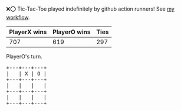 :x::o: Tic-Tac-Toe played indefinitely by github action runners! See [my workflow](.github/workflows/play.yaml).

|PlayerX wins|PlayerO wins|Ties|
|-|-|-|
|707|619|297|

PlayerO's turn.

<pre>
+---+---+---+
|   | X | O |
+---+---+---+
|   |   |   |
+---+---+---+
|   |   |   |
+---+---+---+
</pre>